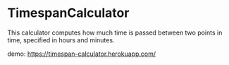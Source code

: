 # TimespanCalculator
This calculator computes how much time is passed between two points in time, specified in hours and minutes.

demo:
https://timespan-calculator.herokuapp.com/
